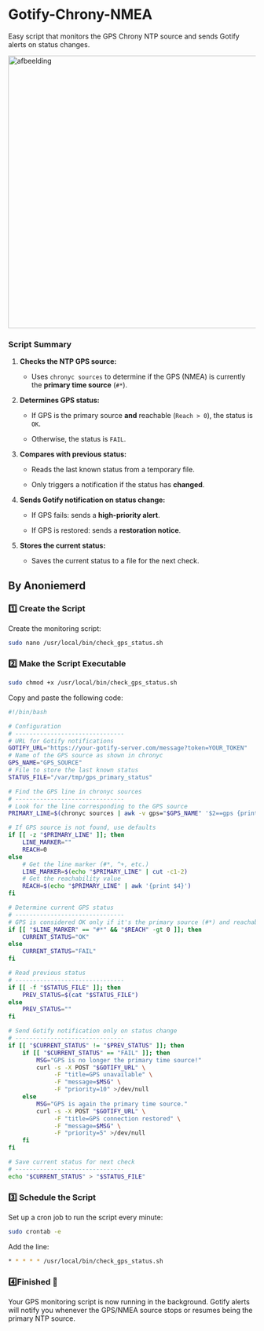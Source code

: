 # Gotify-Chrony-NMEA
Easy script that monitors the GPS Chrony NTP source and sends Gotify alerts on status changes.

<img width="1138" height="555" alt="afbeelding" src="https://github.com/user-attachments/assets/01ffc425-63d3-4ab3-bdfc-5fc81dbf1b7c" />

### **Script Summary**

1.  **Checks the NTP GPS source:**
    
    -   Uses `chronyc sources` to determine if the GPS (NMEA) is currently the **primary time source** (`#*`).
        
2.  **Determines GPS status:**
    
    -   If GPS is the primary source **and** reachable (`Reach > 0`), the status is `OK`.
        
    -   Otherwise, the status is `FAIL`.
        
3.  **Compares with previous status:**
    
    -   Reads the last known status from a temporary file.
        
    -   Only triggers a notification if the status has **changed**.
        
4.  **Sends Gotify notification on status change:**
    
    -   If GPS fails: sends a **high-priority alert**.
        
    -   If GPS is restored: sends a **restoration notice**.
        
5.  **Stores the current status:**
    
    -   Saves the current status to a file for the next check.

## By Anoniemerd

### 1️⃣ Create the Script

Create the monitoring script:

```bash
sudo nano /usr/local/bin/check_gps_status.sh
```


### 2️⃣ Make the Script Executable

```bash
sudo chmod +x /usr/local/bin/check_gps_status.sh
```
Copy and paste the following code:

```bash
#!/bin/bash

# Configuration
# -------------------------------
# URL for Gotify notifications
GOTIFY_URL="https://your-gotify-server.com/message?token=YOUR_TOKEN"
# Name of the GPS source as shown in chronyc
GPS_NAME="GPS_SOURCE"
# File to store the last known status
STATUS_FILE="/var/tmp/gps_primary_status"

# Find the GPS line in chronyc sources
# -------------------------------
# Look for the line corresponding to the GPS source
PRIMARY_LINE=$(chronyc sources | awk -v gps="$GPS_NAME" '$2==gps {print $0; exit}')

# If GPS source is not found, use defaults
if [[ -z "$PRIMARY_LINE" ]]; then
    LINE_MARKER=""
    REACH=0
else
    # Get the line marker (#*, ^+, etc.)
    LINE_MARKER=$(echo "$PRIMARY_LINE" | cut -c1-2)
    # Get the reachability value
    REACH=$(echo "$PRIMARY_LINE" | awk '{print $4}')
fi

# Determine current GPS status
# -------------------------------
# GPS is considered OK only if it's the primary source (#*) and reachable
if [[ "$LINE_MARKER" == "#*" && "$REACH" -gt 0 ]]; then
    CURRENT_STATUS="OK"
else
    CURRENT_STATUS="FAIL"
fi

# Read previous status
# -------------------------------
if [[ -f "$STATUS_FILE" ]]; then
    PREV_STATUS=$(cat "$STATUS_FILE")
else
    PREV_STATUS=""
fi

# Send Gotify notification only on status change
# -------------------------------
if [[ "$CURRENT_STATUS" != "$PREV_STATUS" ]]; then
    if [[ "$CURRENT_STATUS" == "FAIL" ]]; then
        MSG="GPS is no longer the primary time source!"
        curl -s -X POST "$GOTIFY_URL" \
             -F "title=GPS unavailable" \
             -F "message=$MSG" \
             -F "priority=10" >/dev/null
    else
        MSG="GPS is again the primary time source."
        curl -s -X POST "$GOTIFY_URL" \
             -F "title=GPS connection restored" \
             -F "message=$MSG" \
             -F "priority=5" >/dev/null
    fi
fi

# Save current status for next check
# -------------------------------
echo "$CURRENT_STATUS" > "$STATUS_FILE"

```

### 3️⃣ Schedule the Script
Set up a cron job to run the script every minute:
```bash
sudo crontab -e
```
Add the line:
```bash
* * * * * /usr/local/bin/check_gps_status.sh
```

### 4️⃣Finished 🎉
Your GPS monitoring script is now running in the background. Gotify alerts will notify you whenever the GPS/NMEA source stops or resumes being the primary NTP source.

